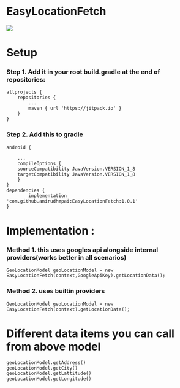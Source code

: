 # EasyLocationFetch

[![](https://jitpack.io/v/anirudhmpai/EasyLocationFetch.svg)](https://jitpack.io/#anirudhmpai/EasyLocationFetch)

# Setup

### Step 1. Add it in your root build.gradle at the end of repositories:
	allprojects {
		repositories {
			...
			maven { url 'https://jitpack.io' }
		}
	}
  
### Step 2. Add this to gradle
	android {

	    ...
	    compileOptions {
		sourceCompatibility JavaVersion.VERSION_1_8
		targetCompatibility JavaVersion.VERSION_1_8
	    }
	}
	dependencies {
	        implementation 'com.github.anirudhmpai:EasyLocationFetch:1.0.1'
	}

# Implementation :

### Method 1. this uses googles api alongside internal providers(works better in all scenarios)

```
GeoLocationModel geoLocationModel = new EasyLocationFetch(context,GoogleApiKey).getLocationData();
```
### Method 2. uses builtin providers
	
```
GeoLocationModel geoLocationModel = new EasyLocationFetch(context).getLocationData();
```
# Different data items you can call from above model
	geoLocationModel.getAddress()
	geoLocationModel.getCity()
	geoLocationModel.getLattitude()
	geoLocationModel.getLongitude()
